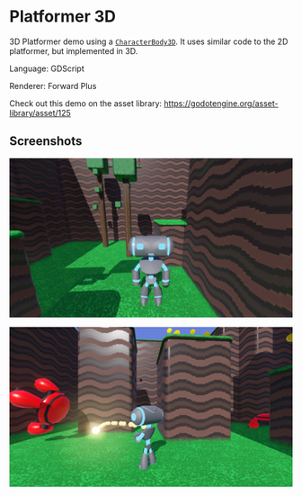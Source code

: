 # Platformer 3D

3D Platformer demo using a
[`CharacterBody3D`](https://docs.godotengine.org/en/latest/classes/class_characterbody3d.html).
It uses similar code to the 2D platformer, but implemented in 3D.

Language: GDScript

Renderer: Forward Plus

Check out this demo on the asset library: https://godotengine.org/asset-library/asset/125

## Screenshots

![Screenshot](screenshots/face.png)

![Screenshot](screenshots/shoot.png)
